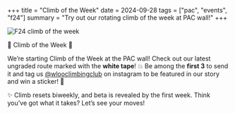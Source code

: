 +++
title = "Climb of the Week"
date = 2024-09-28
tags = ["pac", "events", "f24"]
summary = "Try out our rotating climb of the week at PAC wall!"
+++

![F24 climb of the week](/posters/f24/f24_climb_of_the_week.png)

🚨 Climb of the Week 🚨

We’re starting Climb of the Week at the PAC wall! Check out our latest ungraded route marked with the **white tape**! 💥 Be among the **first 3** to send it and tag us [@wlooclimbingclub]({{<instagram_link>}}) on instagram to be featured in our story and win a sticker! 🎉

✨ Climb resets biweekly, and beta is revealed by the first week. Think you’ve got what it takes? Let’s see your moves!
